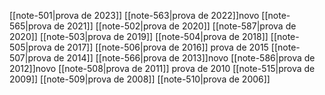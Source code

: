 
[[note-501|prova de 2023]]
[[note-563|prova de 2022]]novo
[[note-565|prova de 2021]]
[[note-502|prova de 2020]]
[[note-587|prova de 2020]]
[[note-503|prova de 2019]]
[[note-504|prova de 2018]]
[[note-505|prova de 2017]]
[[note-506|prova de 2016]]
prova de 2015
[[note-507|prova de 2014]]
[[note-566|prova de 2013]]novo
[[note-586|prova de 2012]]novo
[[note-508|prova de 2011]] 
prova de 2010
[[note-515|prova de 2009]] 
[[note-509|prova de 2008]]
[[note-510|prova de 2006]]



